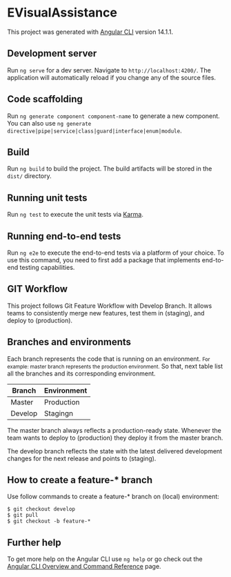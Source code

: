 # EVisualAssistance

This project was generated with [Angular CLI](https://github.com/angular/angular-cli) version 14.1.1.

## Development server

Run `ng serve` for a dev server. Navigate to `http://localhost:4200/`. The application will automatically reload if you change any of the source files.

## Code scaffolding

Run `ng generate component component-name` to generate a new component. You can also use `ng generate directive|pipe|service|class|guard|interface|enum|module`.

## Build

Run `ng build` to build the project. The build artifacts will be stored in the `dist/` directory.

## Running unit tests

Run `ng test` to execute the unit tests via [Karma](https://karma-runner.github.io).

## Running end-to-end tests

Run `ng e2e` to execute the end-to-end tests via a platform of your choice. To use this command, you need to first add a package that implements end-to-end testing capabilities.

## GIT Workflow
This project follows Git Feature Workflow with Develop Branch. It allows teams to consistently merge new features, test them in (staging), and deploy to (production).

## Branches and environments
Each branch represents the code that is running on an environment. <small>For example: master branch represents the production environment.</small> So that, next table list all the branches and its corresponding environment.

| Branch | Environment |
| --- | --- |
| Master  | Production |
| Develop | Stagingn |

The master branch always reflects a production-ready state. Whenever the team wants to deploy to (production) they deploy it from the master branch.

The develop branch reflects the state with the latest delivered development changes for the next release and points to (staging).

## How to create a feature-* branch

Use follow commands to create a feature-* branch on (local) environment:

```
$ git checkout develop
$ git pull
$ git checkout -b feature-*
```

## Further help

To get more help on the Angular CLI use `ng help` or go check out the [Angular CLI Overview and Command Reference](https://angular.io/cli) page.
